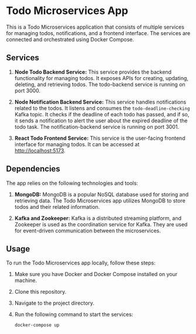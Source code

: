 # Todo Microservices App

This is a Todo Microservices application that consists of multiple services for managing todos, notifications, and a frontend interface. The services are connected and orchestrated using Docker Compose.

## Services

1. **Node Todo Backend Service:** This service provides the backend functionality for managing todos. It exposes APIs for creating, updating, deleting, and retrieving todos. The todo-backend service is running on port 3000.

2. **Node Notification Backend Service:** This service handles notifications related to the todos. It listens and consumes the `todo-deadline-checking` Kafka topic. It checks if the deadline of each todo has passed, and if so, it sends a notification to alert the user about the expired deadline of the todo task. The notification-backend service is running on port 3001.

3. **React Todo Frontend Service:** This service is the user-facing frontend interface for managing todos. It can be accessed at [http://localhost:5173](http://localhost:5173).

## Dependencies

The app relies on the following technologies and tools:

1. **MongoDB:** MongoDB is a popular NoSQL database used for storing and retrieving data. The Todo Microservices app utilizes MongoDB to store todos and their related information.

2. **Kafka and Zookeeper:** Kafka is a distributed streaming platform, and Zookeeper is used as the coordination service for Kafka. They are used for event-driven communication between the microservices.

## Usage

To run the Todo Microservices app locally, follow these steps:

1. Make sure you have Docker and Docker Compose installed on your machine.

2. Clone this repository.

3. Navigate to the project directory.

4. Run the following command to start the services:

   ```shell
   docker-compose up

